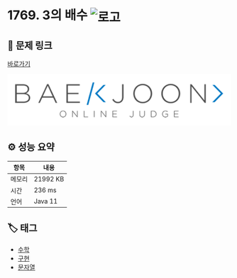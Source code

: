 # 1769. 3의 배수 <img src="https://d2gd6pc034wcta.cloudfront.net/tier/6.svg" alt="로고" height="40" style="vertical-align: middle;" />

## 🔗 문제 링크

[바로가기](https://www.acmicpc.net/problem/1769)

![백준 로고](../../images/boj.png)

## ⚙️ 성능 요약

| 항목   | 내용     |
| ------ | -------- |
| 메모리 | 21992 KB |
| 시간   | 236 ms   |
| 언어   | Java 11  |

## 🏷️ 태그

- [수학](https://www.acmicpc.net/problemset?sort=ac_desc&algo=124)
- [구현](https://www.acmicpc.net/problemset?sort=ac_desc&algo=102)
- [문자열](https://www.acmicpc.net/problemset?sort=ac_desc&algo=158)
